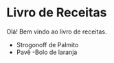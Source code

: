 
# Livro de Receitas #

Olá! Bem vindo ao livro de receitas.

 - Strogonoff de Palmito
 - Pavê
 -Bolo de laranja
 
